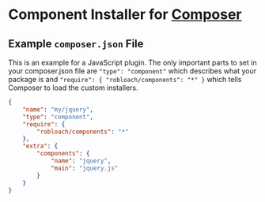 # Component Installer for [Composer](http://getcomposer.org)

## Example `composer.json` File

This is an example for a JavaScript plugin. The only important parts to set in
your composer.json file are `"type": "component"` which describes what your
package is and `"require": { "robloach/components": "*" }` which tells Composer
to load the custom installers.

```json
{
    "name": "my/jquery",
    "type": "component",
    "require": {
        "robloach/components": "*"
    },
    "extra": {
        "components": {
            "name": "jquery",
            "main": "jquery.js"
        }
    }
}
```
